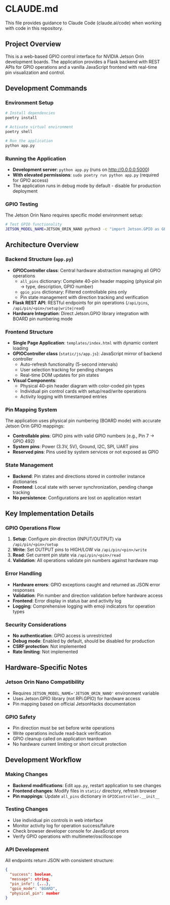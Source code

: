 # CLAUDE.md

This file provides guidance to Claude Code (claude.ai/code) when working with code in this repository.

## Project Overview

This is a web-based GPIO control interface for NVIDIA Jetson Orin development boards. The application provides a Flask backend with REST APIs for GPIO operations and a vanilla JavaScript frontend with real-time pin visualization and control.

## Development Commands

### Environment Setup
```bash
# Install dependencies
poetry install

# Activate virtual environment  
poetry shell

# Run the application
python app.py
```

### Running the Application
- **Development server**: `python app.py` (runs on http://0.0.0.0:5000)
- **With elevated permissions**: `sudo poetry run python app.py` (required for GPIO access)
- The application runs in debug mode by default - disable for production deployment

### GPIO Testing
The Jetson Orin Nano requires specific model environment setup:
```bash
# Test GPIO functionality
JETSON_MODEL_NAME=JETSON_ORIN_NANO python3 -c "import Jetson.GPIO as GPIO; print('GPIO test successful')"
```

## Architecture Overview

### Backend Structure (`app.py`)
- **GPIOController class**: Central hardware abstraction managing all GPIO operations
  - `all_pins` dictionary: Complete 40-pin header mapping (physical pin → type, description, GPIO number)
  - `gpio_pins` dictionary: Filtered controllable pins only
  - Pin state management with direction tracking and verification
- **Flask REST API**: RESTful endpoints for pin operations (`/api/pins`, `/api/pin/<pin>/setup|write|read`)
- **Hardware Integration**: Direct Jetson.GPIO library integration with BOARD pin numbering mode

### Frontend Structure
- **Single Page Application**: `templates/index.html` with dynamic content loading
- **GPIOController class** (`static/js/app.js`): JavaScript mirror of backend controller
  - Auto-refresh functionality (5-second intervals)
  - User selection tracking for pending changes
  - Real-time DOM updates for pin states
- **Visual Components**: 
  - Physical 40-pin header diagram with color-coded pin types
  - Individual pin control cards with setup/read/write operations
  - Activity logging with timestamped entries

### Pin Mapping System
The application uses physical pin numbering (BOARD mode) with accurate Jetson Orin GPIO mappings:
- **Controllable pins**: GPIO pins with valid GPIO numbers (e.g., Pin 7 → GPIO 492)
- **System pins**: Power (3.3V, 5V), Ground, I2C, SPI, UART pins
- **Reserved pins**: Pins used by system services or not exposed as GPIO

### State Management
- **Backend**: Pin states and directions stored in controller instance dictionaries
- **Frontend**: Local state with server synchronization, pending change tracking
- **No persistence**: Configurations are lost on application restart

## Key Implementation Details

### GPIO Operations Flow
1. **Setup**: Configure pin direction (INPUT/OUTPUT) via `/api/pin/<pin>/setup`
2. **Write**: Set OUTPUT pins to HIGH/LOW via `/api/pin/<pin>/write` 
3. **Read**: Get current pin state via `/api/pin/<pin>/read`
4. **Validation**: All operations validate pin numbers against hardware map

### Error Handling
- **Hardware errors**: GPIO exceptions caught and returned as JSON error responses
- **Validation**: Pin number and direction validation before hardware access
- **Frontend**: Error display in status bar and activity log
- **Logging**: Comprehensive logging with emoji indicators for operation types

### Security Considerations  
- **No authentication**: GPIO access is unrestricted
- **Debug mode**: Enabled by default, should be disabled for production
- **CSRF protection**: Not implemented
- **Rate limiting**: Not implemented

## Hardware-Specific Notes

### Jetson Orin Nano Compatibility
- Requires `JETSON_MODEL_NAME='JETSON_ORIN_NANO'` environment variable
- Uses Jetson.GPIO library (not RPi.GPIO) for hardware access
- Pin mapping based on official JetsonHacks documentation

### GPIO Safety
- Pin direction must be set before write operations
- Write operations include read-back verification  
- GPIO cleanup called on application teardown
- No hardware current limiting or short circuit protection

## Development Workflow

### Making Changes
- **Backend modifications**: Edit `app.py`, restart application to see changes
- **Frontend changes**: Modify files in `static/` directory, refresh browser
- **Pin mappings**: Update `all_pins` dictionary in `GPIOController.__init__`

### Testing Changes
- Use individual pin controls in web interface
- Monitor activity log for operation success/failure  
- Check browser developer console for JavaScript errors
- Verify GPIO operations with multimeter/oscilloscope

### API Development
All endpoints return JSON with consistent structure:
```json
{
  "success": boolean,
  "message": string, 
  "pin_info": {...},
  "gpio_mode": "BOARD",
  "physical_pin": number
}
```
